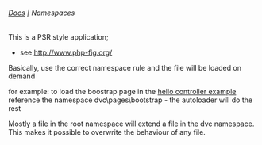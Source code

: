 ###### [Docs](/docs/) | Namespaces

This is a PSR style application;
* see <a href="http://www.php-fig.org/" target="_blank">http://www.php-fig.org/</a>

Basically, use the correct namespace rule and the file will be loaded on demand

for example: to load the boostrap page in the [hello controller example](hello.md)
reference the namespace dvc\pages\bootstrap - the autoloader will do the rest

Mostly a file in the root namespace will extend a file in the dvc namespace.
This makes it possible to overwrite the behaviour of any file.

